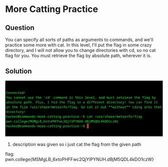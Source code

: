 #  More Catting Practice
## Question
You can specify all sorts of paths as arguments to commands, and we'll practice some more with cat. In this level, I'll put the flag in some crazy directory, and I will not allow you to change directories with cd, so no cat flag for you. You must retrieve the flag by absolute path, wherever it is.


## Solution
![](./images/3.jpg)
1. description was given so i just cat the flag from the given path

flag: pwn.college{MSMgLB_6xtoPHFFwc2QjYIPYNUH.dBjM5QDL4kDO1czW}

